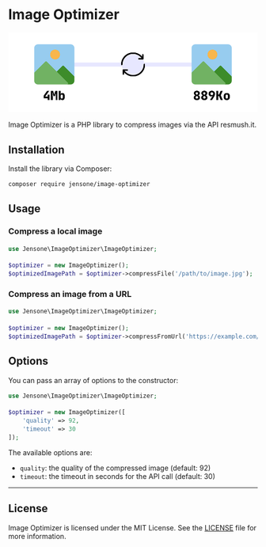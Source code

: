 # Image Optimizer

![banner](banner.png)

Image Optimizer is a PHP library to compress images via the API resmush.it.


## Installation

Install the library via Composer:

```bash
composer require jensone/image-optimizer
```

## Usage

### Compress a local image

```php
use Jensone\ImageOptimizer\ImageOptimizer;

$optimizer = new ImageOptimizer();
$optimizedImagePath = $optimizer->compressFile('/path/to/image.jpg');
```

### Compress an image from a URL

```php
use Jensone\ImageOptimizer\ImageOptimizer;

$optimizer = new ImageOptimizer();
$optimizedImagePath = $optimizer->compressFromUrl('https://example.com/image.jpg');
```

## Options

You can pass an array of options to the constructor:

```php
use Jensone\ImageOptimizer\ImageOptimizer;

$optimizer = new ImageOptimizer([
    'quality' => 92,
    'timeout' => 30
]);
```

The available options are:

- `quality`: the quality of the compressed image (default: 92)
- `timeout`: the timeout in seconds for the API call (default: 30)

---

## License

Image Optimizer is licensed under the MIT License. See the [LICENSE](LICENSE) file for more information.